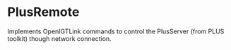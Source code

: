 PlusRemote
==========

Implements OpenIGTLink commands to control the PlusServer (from PLUS toolkit) though network connection.
